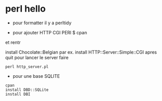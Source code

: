 # perl hello 

* pour formatter il y a perltidy

* pour ajouter HTTP CGI PERl 
$ cpan

et rentr

install Chocolate::Belgian
par ex.
install HTTP::Server::Simple::CGI
apres 
quit
pour lancer le server faire

```
perl http_server.pl
```


- pour une base SQLITE
```
cpan 
install DBD::SQLite
install DBI
```

